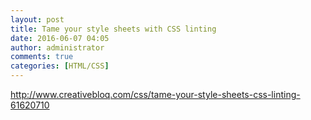 ```yaml
---
layout: post
title: Tame your style sheets with CSS linting
date: 2016-06-07 04:05
author: administrator
comments: true
categories: [HTML/CSS]
---
```

http://www.creativebloq.com/css/tame-your-style-sheets-css-linting-61620710
